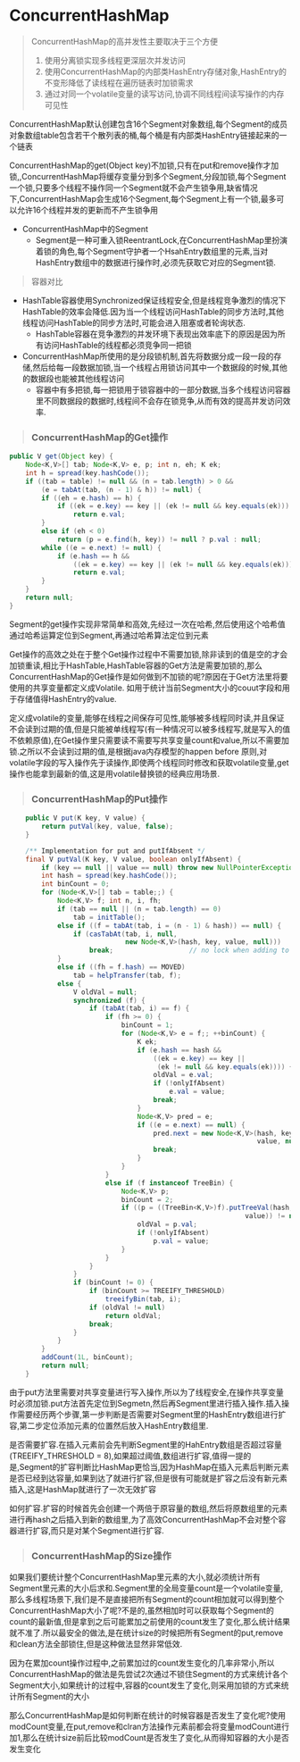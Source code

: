 # ConcurrentHashMap

> ConcurrentHashMap的高并发性主要取决于三个方便
>
> 1. 使用分离锁实现多线程更深层次并发访问
> 2. 使用ConcurrentHashMap的内部类HashEntry存储对象,HashEntry的不变形降低了读线程在遍历链表时加锁需求
> 3. 通过对同一个volatile变量的读写访问,协调不同线程间读写操作的内存可见性

ConcurrentHashMap默认创建包含16个Segment对象数组,每个Segment的成员对象数组table包含若干个散列表的桶,每个桶是有内部类HashEntry链接起来的一个链表

ConcurrentHashMap的get(Object key)不加锁,只有在put和remove操作才加锁,,ConcurrentHashMap将缓存变量分到多个Segment,分段加锁,每个Segment一个锁,只要多个线程不操作同一个Segment就不会产生锁争用,缺省情况下,ConcurrentHashMap会生成16个Segment,每个Segment上有一个锁,最多可以允许16个线程并发的更新而不产生锁争用

- ConcurrentHashMap中的Segment
  - Segment是一种可重入锁ReentrantLock,在ConcurrentHashMap里扮演着锁的角色,每个Segment守护者一个HsahEntry数组里的元素,当对HashEntry数组中的数据进行操作时,必须先获取它对应的Segment锁.

> 容器对比

- HashTable容器使用Synchronized保证线程安全,但是线程竞争激烈的情况下HashTable的效率会降低.因为当一个线程访问HashTable的同步方法时,其他线程访问HashTable的同步方法时,可能会进入阻塞或者轮询状态.
  - HashTable容器在竞争激烈的并发环境下表现出效率底下的原因是因为所有访问HashTable的线程都必须竞争同一把锁
- ConcurrentHashMap所使用的是分段锁机制,首先将数据分成一段一段的存储,然后给每一段数据加锁,当一个线程占用锁访问其中一个数据段的时候,其他的数据段也能被其他线程访问
  - 容器中有多把锁,每一把锁用于锁容器中的一部分数据,当多个线程访问容器里不同数据段的数据时,线程间不会存在锁竞争,从而有效的提高并发访问效率.



> ### ConcurrentHashMap的Get操作

```java
public V get(Object key) {
    Node<K,V>[] tab; Node<K,V> e, p; int n, eh; K ek;
    int h = spread(key.hashCode());
    if ((tab = table) != null && (n = tab.length) > 0 &&
        (e = tabAt(tab, (n - 1) & h)) != null) {
        if ((eh = e.hash) == h) {
            if ((ek = e.key) == key || (ek != null && key.equals(ek)))
                return e.val;
        }
        else if (eh < 0)
            return (p = e.find(h, key)) != null ? p.val : null;
        while ((e = e.next) != null) {
            if (e.hash == h &&
                ((ek = e.key) == key || (ek != null && key.equals(ek))))
                return e.val;
        }
    }
    return null;
}
```



Segment的get操作实现非常简单和高效,先经过一次在哈希,然后使用这个哈希值通过哈希运算定位到Segment,再通过哈希算法定位到元素

Get操作的高效之处在于整个Get操作过程中不需要加锁,除非读到的值是空的才会加锁重读,相比于HashTable,HashTable容器的Get方法是需要加锁的,那么ConcurrentHashMap的Get操作是如何做到不加锁的呢?原因在于Get方法里将要使用的共享变量都定义成Volatile. 如用于统计当前Segment大小的couut字段和用于存储值得HashEntry的value.

定义成volatile的变量,能够在线程之间保存可见性,能够被多线程同时读,并且保证不会读到过期的值,但是只能被单线程写(有一种情况可以被多线程写,就是写入的值不依赖原值),在Get操作里只需要读不需要写共享变量count和value,所以不需要加锁.之所以不会读到过期的值,是根据java内存模型的happen before 原则,对volatile字段的写入操作先于读操作,即使两个线程同时修改和获取volatile变量,get操作也能拿到最新的值,这是用volatile替换锁的经典应用场景.



> ### ConcurrentHashMap的Put操作

```java
	public V put(K key, V value) {
        return putVal(key, value, false);
    }

    /** Implementation for put and putIfAbsent */
    final V putVal(K key, V value, boolean onlyIfAbsent) {
        if (key == null || value == null) throw new NullPointerException();
        int hash = spread(key.hashCode());
        int binCount = 0;
        for (Node<K,V>[] tab = table;;) {
            Node<K,V> f; int n, i, fh;
            if (tab == null || (n = tab.length) == 0)
                tab = initTable();
            else if ((f = tabAt(tab, i = (n - 1) & hash)) == null) {
                if (casTabAt(tab, i, null,
                             new Node<K,V>(hash, key, value, null)))
                    break;                   // no lock when adding to empty bin
            }
            else if ((fh = f.hash) == MOVED)
                tab = helpTransfer(tab, f);
            else {
                V oldVal = null;
                synchronized (f) {
                    if (tabAt(tab, i) == f) {
                        if (fh >= 0) {
                            binCount = 1;
                            for (Node<K,V> e = f;; ++binCount) {
                                K ek;
                                if (e.hash == hash &&
                                    ((ek = e.key) == key ||
                                     (ek != null && key.equals(ek)))) {
                                    oldVal = e.val;
                                    if (!onlyIfAbsent)
                                        e.val = value;
                                    break;
                                }
                                Node<K,V> pred = e;
                                if ((e = e.next) == null) {
                                    pred.next = new Node<K,V>(hash, key,
                                                              value, null);
                                    break;
                                }
                            }
                        }
                        else if (f instanceof TreeBin) {
                            Node<K,V> p;
                            binCount = 2;
                            if ((p = ((TreeBin<K,V>)f).putTreeVal(hash, key,
                                                           value)) != null) {
                                oldVal = p.val;
                                if (!onlyIfAbsent)
                                    p.val = value;
                            }
                        }
                    }
                }
                if (binCount != 0) {
                    if (binCount >= TREEIFY_THRESHOLD)
                        treeifyBin(tab, i);
                    if (oldVal != null)
                        return oldVal;
                    break;
                }
            }
        }
        addCount(1L, binCount);
        return null;
    }
```



由于put方法里需要对共享变量进行写入操作,所以为了线程安全,在操作共享变量时必须加锁.put方法首先定位到Segmetn,然后再Segment里进行插入操作.插入操作需要经历两个步骤,第一步判断是否需要对Segment里的HashEntry数组进行扩容,第二步定位添加元素的位置然后放入HashEntry数组里.

是否需要扩容.在插入元素前会先判断Segment里的HahEntry数组是否超过容量(TREEIFY_THRESHOLD = 8),如果超过阈值,数组进行扩容,值得一提的是,Segment的扩容判断比HashMap更恰当,因为HashMap在插入元素后判断元素是否已经到达容量,如果到达了就进行扩容,但是很有可能就是扩容之后没有新元素插入,这是HashMap就进行了一次无效扩容

如何扩容.扩容的时候首先会创建一个两倍于原容量的数组,然后将原数组里的元素进行再hash之后插入到新的数组里,为了高效ConcurrentHashMap不会对整个容器进行扩容,而只是对某个Segment进行扩容.



> ### ConcurrentHashMap的Size操作

如果我们要统计整个ConcurrentHashMap里元素的大小,就必须统计所有Segment里元素的大小后求和.Segment里的全局变量count是一个volatile变量,那么多线程场景下,我们是不是直接把所有Segment的count相加就可以得到整个ConcurrentHashMap大小了呢?不是的,虽然相加时可以获取每个Segment的count的最新值,但是拿到之后可能累加之前使用的count发生了变化,那么统计结果就不准了.所以最安全的做法,是在统计size的时候把所有Segment的put,remove和clean方法全部锁住,但是这种做法显然非常低效.

因为在累加count操作过程中,之前累加过的count发生变化的几率非常小,所以ConcurrentHashMap的做法是先尝试2次通过不锁住Segment的方式来统计各个Segment大小,如果统计的过程中,容器的count发生了变化,则采用加锁的方式来统计所有Segment的大小

那么ConcurrentHashMap是如何判断在统计的时候容器是否发生了变化呢?使用modCount变量,在put,remove和clran方法操作元素前都会将变量modCount进行加1,那么在统计size前后比较modCount是否发生了变化,从而得知容器的大小是否发生变化